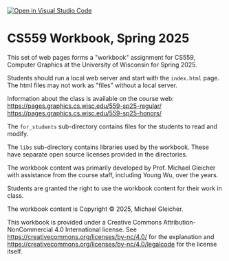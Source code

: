 [![Open in Visual Studio Code](https://classroom.github.com/assets/open-in-vscode-2e0aaae1b6195c2367325f4f02e2d04e9abb55f0b24a779b69b11b9e10269abc.svg)](https://classroom.github.com/online_ide?assignment_repo_id=18201928&assignment_repo_type=AssignmentRepo)
# CS559 Workbook, Spring 2025

This set of web pages forms a "workbook" assignment for 
CS559, Computer Graphics at the University of Wisconsin for Spring 2025.

Students should run a local web server and start with the `index.html` page.
The html files may not work as "files" without a local server.

Information about the class is available on the course web:
https://pages.graphics.cs.wisc.edu/559-sp25-regular/
https://pages.graphics.cs.wisc.edu/559-sp25-honors/

The `for_students` sub-directory contains files for the students to read and
modify. 

The `libs` sub-directory contains libraries used by the workbook. These
have separate open source licenses provided in the directories. 

The workbook content was primarily developed by Prof. Michael Gleicher with
assistance from the course staff, including Young Wu, over the years.

Students are granted the right to use the workbook content for their work
in class.

The workbook content is Copyright &copy; 2025, Michael Gleicher.

This workbook is provided under a Creative Commons Attribution-NonCommercial 4.0 International license. See https://creativecommons.org/licenses/by-nc/4.0/ for the explanation and https://creativecommons.org/licenses/by-nc/4.0/legalcode for the license itself.